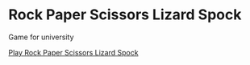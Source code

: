 # Rock Paper Scissors Lizard Spock

Game for university

[Play Rock Paper Scissors Lizard Spock](https://ffuszthaler.github.io/BCC_WS21/CSC/rock-paper-scissors/)
